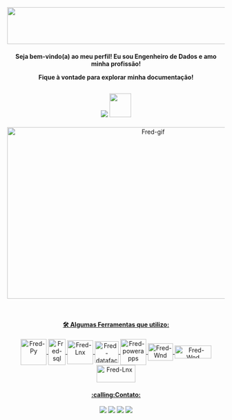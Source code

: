 <h2 align="center">
 <img src="https://s8.gifyu.com/images/cooltext412665049269384.png" width="850" height="85">     
</h2>
<h4 align="center"> Seja bem-vindo(a) ao meu perfil! Eu sou Engenheiro de Dados e amo minha profissão!
  
  Fique à vontade para explorar minha documentação!  
</h4> 
<h2 align="center">
 <img src="https://komarev.com/ghpvc/?username=fredac86&label=VISITANTES&color=260083&style=for-the-badge"/>
 <img src="https://d14eu5yur8w3te.cloudfront.net/api/v1/media/baseclub-media-uploads-production/34055e20-c430-4760-9a66-0827f898ce14.gif" width="50" height="55">
 </h2> 

  <p align="center">
  <a href="https://github.com/fredac86">
  <!img height="130em" src="https://github-readme-stats.vercel.app/api?username=fredac86&show_icons=true&theme=outrun&include_all_commits=true&count_private=true">
  <!img height="130em" src="https://github-readme-stats.vercel.app/api/top-langs/?username=fredac86&layout=compact&langs_count=7&theme=outrun">
  
  <img align="center" alt="Fred-gif" height="396" width="660" src="https://64.media.tumblr.com/75ee871c3c70501014511f527b342213/74bb6bc1ad2987d5-a1/s1280x1920/ae89e529ec10b97daff14c6aa3db56e663fbe416.gifv"/>
  </p>   

<div style="display: inline_block" align="center"><br>  
  <h4 align="center">🛠 Algumas Ferramentas que utilizo:</h4>
  <img align="center" alt="Fred-Py" height="60" width="60" src="https://cdn.jsdelivr.net/gh/devicons/devicon/icons/python/python-original.svg">
  <img align="center" alt="Fred-sql" height="60" width="40" src="https://symbols.getvecta.com/stencil_28/61_sql-database-generic.90b41636a8.svg">
  <img align="center" alt="Fred-Lnx" height="55" width="60" src="https://www.instana.com/media/01_INSTANA_IconSet_ApacheSpark.svg">
  <img align="center" alt="Fred-datafactory" height="50" width="55" src="https://consultabd.files.wordpress.com/2020/02/img000_adf01.jpg">
  <img align="center" alt="Fred-powerapps" height="60" width="60" src="https://static.tildacdn.com/tild3738-6163-4437-b461-383163343036/powerapps.png">

  <img align="center" alt="Fred-Wnd" height="40" width="58" src="https://cdn.thenewstack.io/media/2022/04/d5859667-databricks-logo.png">
  <img align="center" alt="Fred-Wnd" height="30" width="85" src="https://upload.wikimedia.org/wikipedia/commons/thumb/a/a8/Microsoft_Azure_Logo.svg/187px-Microsoft_Azure_Logo.svg.png">
  <img align="center" alt="Fred-Lnx" height="40" width="90" src="https://aptude.com/wp-content/uploads/2021/12/powerbi_logo-1.png">
  
  
 
</div>   
 
   
 <div> <p align="center">
   <h4 align="center">:calling:Contato:</h4>
   <p align="center">
   <a href = "mailto:fred.materiais@gmail.com"><img src="https://img.shields.io/badge/Gmail-D14836?style=for-the-badge&logo=gmail&logoColor=white" target="_blank"></a>
   <a href="https://www.linkedin.com/in/frederico-de-andrade-camargo/" target="_blank"><img src="https://img.shields.io/badge/-LinkedIn-%230077B5?style=for-the-badge&logo=linkedin&logoColor=white" target="_blank"></a>   
   <a href="https://discord.gg/9HSsxN8TeP" target="_blank"><img src="https://img.shields.io/badge/Discord-7289DA?style=for-the-badge&logo=discord&logoColor=white" target="_blank"></a>
  <a href="https://t.me/FredericoCamargo" target="_blank"><img src="https://img.shields.io/badge/Telegram-2CA5E0?style=for-the-badge&logo=telegram&logoColor=white" target="_blank"></a> </p>
  
   

 
</div>
